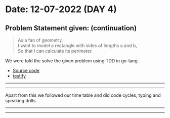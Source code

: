 # Date: 12-07-2022 (DAY 4)

## Problem Statement given: (continuation)

>As a fan of geometry,  
I want to model a rectangle with sides of lengths a and b,  
So that I can calculate its perimeter.

We were told the solve the given problem using TDD in go-lang. 
* [Source code](https://github.com/maryada6/shapes)
* [testify](https://github.com/stretchr/testify)

---
---

Apart from this we followed our time table and did code cycles, typing and speaking drills.

---
---
